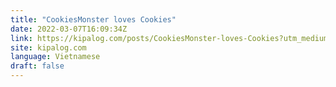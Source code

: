 ```yaml
---
title: "CookiesMonster loves Cookies"
date: 2022-03-07T16:09:34Z
link: https://kipalog.com/posts/CookiesMonster-loves-Cookies?utm_medium=RSS&utm_source=news.12bit.vn
site: kipalog.com
language: Vietnamese
draft: false
---
```


